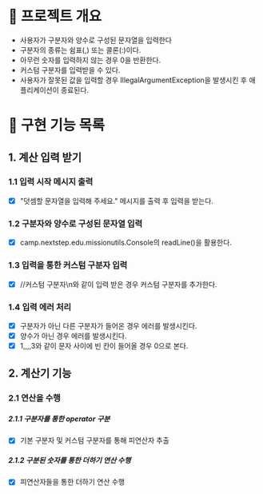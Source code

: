 # 💪 프로젝트 개요

- 사용자가 구분자와 양수로 구성된 문자열을 입력한다
- 구분자의 종류는 쉼표(,) 또는 콜론(:)이다.
- 아무런 숫자를 입력하지 않는 경우 0을 반환한다.
- 커스텀 구분자를 입력받을 수 있다.
- 사용자가 잘못된 값을 입력할 경우 IllegalArgumentException을 발생시킨 후 애플리케이션이 종료된다.
# 📝 구현 기능 목록

## 1. 계산 입력 받기
### 1.1 입력 시작 메시지 출력
- [x] "덧셈할 문자열을 입력해 주세요." 메시지를 출력 후 입력을 받는다.
### 1.2 구분자와 양수로 구성된 문자열 입력
- [x] camp.nextstep.edu.missionutils.Console의 readLine()을 활용한다.
### 1.3 입력을 통한 커스텀 구분자 입력
- [x] //커스텀 구분자\n와 같이 입력 받은 경우 커스텀 구분자를 추가한다.
### 1.4 입력 에러 처리
- [x] 구분자가 아닌 다른 구분자가 들어온 경우 에러를 발생시킨다.
- [x] 양수가 아닌 경우 에러를 발생시킨다.
- [x] 1,,,,3와 같이 문자 사이에 빈 칸이 들어올 경우 0으로 본다.

## 2. 계산기 기능
### 2.1 연산을 수행
##### 2.1.1 구분자를 통한 operator 구분
- [x] 기본 구분자 및 커스텀 구분자를 통해 피연산자 추출
##### 2.1.2 구분된 숫자를 통한 더하기 연산 수행
- [x] 피연산자들을 통한 더하기 연산 수행
